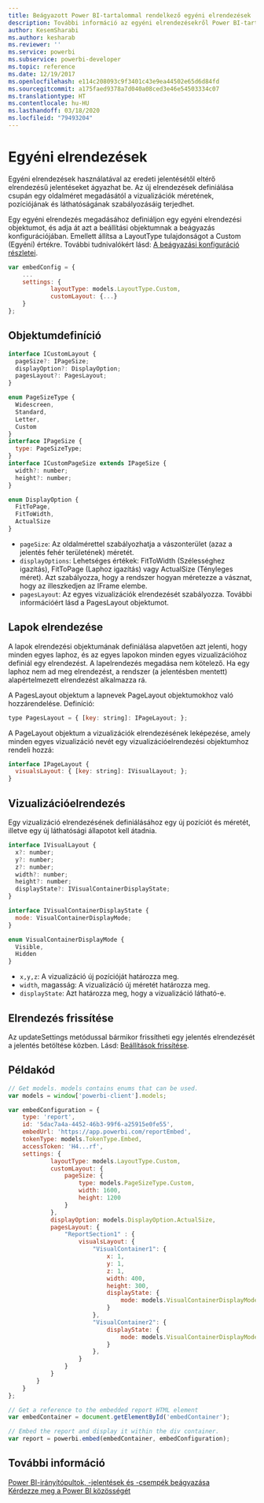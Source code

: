 ```yaml
---
title: Beágyazott Power BI-tartalommal rendelkező egyéni elrendezések
description: További információ az egyéni elrendezésekről Power BI-tartalmak az alkalmazásba való beágyazása esetén.
author: KesemSharabi
ms.author: kesharab
ms.reviewer: ''
ms.service: powerbi
ms.subservice: powerbi-developer
ms.topic: reference
ms.date: 12/19/2017
ms.openlocfilehash: e114c208093c9f3401c43e9ea44502e65d6d84fd
ms.sourcegitcommit: a175faed9378a7d040a08ced3e46e54503334c07
ms.translationtype: HT
ms.contentlocale: hu-HU
ms.lasthandoff: 03/18/2020
ms.locfileid: "79493204"
---
```

# <a name="custom-layouts"></a>Egyéni elrendezések

Egyéni elrendezések használatával az eredeti jelentésétől eltérő elrendezésű jelentéseket ágyazhat be. Az új elrendezések definiálása csupán egy oldalméret megadásától a vizualizációk méretének, pozíciójának és láthatóságának szabályozásáig terjedhet.

Egy egyéni elrendezés megadásához definiáljon egy egyéni elrendezési objektumot, és adja át azt a beállítási objektumnak a beágyazás konfigurációjában. Emellett állítsa a LayoutType tulajdonságot a Custom (Egyéni) értékre. További tudnivalókért lásd: [A beágyazási konfiguráció részletei](https://github.com/Microsoft/PowerBI-JavaScript/wiki/Embed-Configuration-Details).

```javascript
var embedConfig = {
    ...
    settings: {
            layoutType: models.LayoutType.Custom,
            customLayout: {...}
    }
};
```

## <a name="object-definition"></a>Objektumdefiníció

```javascript
interface ICustomLayout {
  pageSize?: IPageSize;
  displayOption?: DisplayOption;
  pagesLayout?: PagesLayout;
}

enum PageSizeType {
  Widescreen,
  Standard,
  Letter,
  Custom
}
interface IPageSize {
  type: PageSizeType;
}
interface ICustomPageSize extends IPageSize {
  width?: number;
  height?: number;
}

enum DisplayOption {
  FitToPage,
  FitToWidth,
  ActualSize
}
```

- `pageSize`: Az oldalmérettel szabályozhatja a vászonterület (azaz a jelentés fehér területének) méretét.
- `displayOptions`: Lehetséges értékek: FitToWidth (Szélességhez igazítás), FitToPage (Laphoz igazítás) vagy ActualSize (Tényleges méret). Azt szabályozza, hogy a rendszer hogyan méretezze a vásznat, hogy az illeszkedjen az IFrame elembe.
- `pagesLayout`: Az egyes vizualizációk elrendezését szabályozza. További információért lásd a PagesLayout objektumot.

## <a name="pages-layout"></a>Lapok elrendezése

A lapok elrendezési objektumának definiálása alapvetően azt jelenti, hogy minden egyes laphoz, és az egyes lapokon minden egyes vizualizációhoz definiál egy elrendezést.
A lapelrendezés megadása nem kötelező. Ha egy laphoz nem ad meg elrendezést, a rendszer (a jelentésben mentett) alapértelmezett elrendezést alkalmazza rá.

A PagesLayout objektum a lapnevek PageLayout objektumokhoz való hozzárendelése. Definíció:

```javascript
type PagesLayout = { [key: string]: IPageLayout; };
```

A PageLayout objektum a vizualizációk elrendezésének leképezése, amely minden egyes vizualizáció nevét egy vizualizációelrendezési objektumhoz rendeli hozzá:

```javascript
interface IPageLayout {
  visualsLayout: { [key: string]: IVisualLayout; };
}
```

## <a name="visual-layout"></a>Vizualizációelrendezés

Egy vizualizáció elrendezésének definiálásához egy új pozíciót és méretét, illetve egy új láthatósági állapotot kell átadnia.

```javascript
interface IVisualLayout {
  x?: number;
  y?: number;
  z?: number;
  width?: number;
  height?: number;
  displayState?: IVisualContainerDisplayState;
}

interface IVisualContainerDisplayState {
  mode: VisualContainerDisplayMode;
}

enum VisualContainerDisplayMode {
  Visible,
  Hidden
}
```

- `x,y,z`: A vizualizáció új pozícióját határozza meg.
- `width`, magasság: A vizualizáció új méretét határozza meg.
- `displayState`: Azt határozza meg, hogy a vizualizáció látható-e.

## <a name="update-layout"></a>Elrendezés frissítése

Az updateSettings metódussal bármikor frissítheti egy jelentés elrendezését a jelentés betöltése közben. Lásd: [Beállítások frissítése](https://github.com/Microsoft/PowerBI-JavaScript/wiki/Update-Settings).

## <a name="code-example"></a>Példakód

```javascript
// Get models. models contains enums that can be used.
var models = window['powerbi-client'].models;

var embedConfiguration = {
    type: 'report',
    id: '5dac7a4a-4452-46b3-99f6-a25915e0fe55',
    embedUrl: 'https://app.powerbi.com/reportEmbed',
    tokenType: models.TokenType.Embed,
    accessToken: 'H4...rf',
    settings: {
            layoutType: models.LayoutType.Custom,
            customLayout: {
                pageSize: {
                    type: models.PageSizeType.Custom,
                    width: 1600,
                    height: 1200
                }
            },
            displayOption: models.DisplayOption.ActualSize,
            pagesLayout: {
                "ReportSection1" : {
                    visualsLayout: {
                        "VisualContainer1": {
                            x: 1,
                            y: 1,
                            z: 1,
                            width: 400,
                            height: 300,
                            displayState: {
                                mode: models.VisualContainerDisplayMode.Visible
                            }
                        },
                        "VisualContainer2": {
                            displayState: {
                                mode: models.VisualContainerDisplayMode.Hidden
                            }
                        },
                    }
                }
            }
        }
    }
};

// Get a reference to the embedded report HTML element
var embedContainer = document.getElementById('embedContainer');

// Embed the report and display it within the div container.
var report = powerbi.embed(embedContainer, embedConfiguration);
```

## <a name="see-also"></a>További információ

[Power BI-irányítópultok, -jelentések és -csempék beágyazása](embed-sample-for-customers.md)   
[Kérdezze meg a Power BI közösségét](https://community.powerbi.com/)
